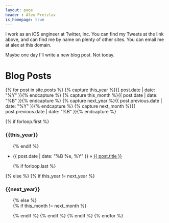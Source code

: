 ```yaml
---
layout: page
header : Alex Pretzlav
is_homepage: true
---
```


I work as an iOS engineer at Twitter, Inc. You can find my Tweets at the link above, and can find me by name on plenty of other sites. You can email me at alex at this domain.

Maybe one day I'll write a new blog post. Not today.

<div>
<h1>Blog Posts</h1>

{% for post in site.posts  %}
  {% capture this_year %}{{ post.date | date: "%Y" }}{% endcapture %}
  {% capture this_month %}{{ post.date | date: "%B" }}{% endcapture %}
  {% capture next_year %}{{ post.previous.date | date: "%Y" }}{% endcapture %}
  {% capture next_month %}{{ post.previous.date | date: "%B" }}{% endcapture %}

  {% if forloop.first %}
    <h3 class="page-header">{{this_year}}</h3>
    <ul>
  {% endif %}

  <li><span>{{ post.date | date: "%B %e, %Y" }}</span> &raquo; <a href="{{ site.baseurl }}{{ post.url }}">{{ post.title }}</a></li>

  {% if forloop.last %}
    </ul>
  {% else %}
    {% if this_year != next_year %}
      </ul>
      <h3 class="page-header">{{next_year}}</h3>
      <ul>
    {% else %}    
      {% if this_month != next_month %}
        </ul>
        <ul>
      {% endif %}
    {% endif %}
  {% endif %}
{% endfor %}
</div>